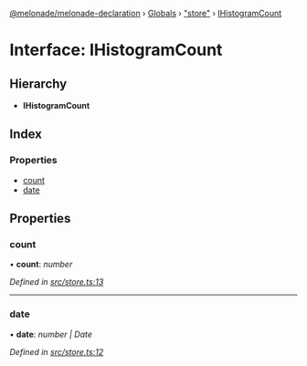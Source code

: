 [@melonade/melonade-declaration](../README.md) › [Globals](../globals.md) › ["store"](../modules/_store_.md) › [IHistogramCount](_store_.ihistogramcount.md)

# Interface: IHistogramCount

## Hierarchy

* **IHistogramCount**

## Index

### Properties

* [count](_store_.ihistogramcount.md#count)
* [date](_store_.ihistogramcount.md#date)

## Properties

###  count

• **count**: *number*

*Defined in [src/store.ts:13](https://github.com/devit-tel/melonade-declaration/blob/f57d96e/src/store.ts#L13)*

___

###  date

• **date**: *number | Date*

*Defined in [src/store.ts:12](https://github.com/devit-tel/melonade-declaration/blob/f57d96e/src/store.ts#L12)*
